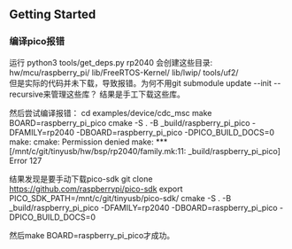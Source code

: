 ## Getting Started
### 编译pico报错
运行
    python3 tools/get_deps.py rp2040
会创建这些目录:
        hw/mcu/raspberry_pi/
        lib/FreeRTOS-Kernel/
        lib/lwip/
        tools/uf2/  
但是实际的代码并未下载，导致报错。为何不用git submodule update --init --recursive来管理这些库？
结果是手工下载这些库。

然后尝试编译报错：
cd examples/device/cdc_msc
make BOARD=raspberry_pi_pico
cmake -S . -B _build/raspberry_pi_pico -DFAMILY=rp2040 -DBOARD=raspberry_pi_pico -DPICO_BUILD_DOCS=0
make: cmake: Permission denied
make: *** [/mnt/c/git/tinyusb/hw/bsp/rp2040/family.mk:11: _build/raspberry_pi_pico] Error 127

结果发现是要手动下载pico-sdk
git clone  https://github.com/raspberrypi/pico-sdk
export PICO_SDK_PATH=/mnt/c/git/tinyusb/pico-sdk/
cmake -S . -B _build/raspberry_pi_pico -DFAMILY=rp2040 -DBOARD=raspberry_pi_pico -DPICO_BUILD_DOCS=0

然后make BOARD=raspberry_pi_pico才成功。




